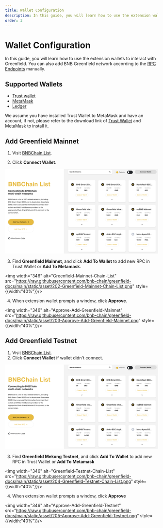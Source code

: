 ```yaml
---
title: Wallet Configuration
description: In this guide, you will learn how to use the extension wallets to interact with Greenfield. 
order: 3
---
```


# Wallet Configuration

In this guide, you will learn how to use the extension wallets to interact with Greenfield. You can also add BNB Greenfield network according to the [RPC Endpoints](../../api/endpoints.md) manually.

## Supported Wallets
* [Trust wallet](https://trustwallet.com/)
* [MetaMask](https://metamask.io/)
* [Ledger](https://www.ledger.com/)

We assume you have installed Trust Wallet to MetaMask and have an account, if not, please refer to the download link of [Trust Wallet](https://chrome.google.com/webstore/detail/trust-wallet/egjidjbpglichdcondbcbdnbeeppgdph) and [MetaMask](https://metamask.io/download/)
to install it.

## Add Greenfield Mainnet
1. Visit [BNBChain List](https://www.bnbchainlist.org/).

2. Click **Connect Wallet**.


![connect-wallet](../../static/asset/201-Connect-Wallet.png)

3. Find **Greenfield Mainnet**, and click **Add To Wallet** to add new RPC in Trust Wallet or **Add To Metamask**.

<img width="346" alt="Greenfield-Mainnet-Chain-List" src="https://raw.githubusercontent.com/bnb-chain/greenfield-docs/main/static/asset/202-Greenfield-Mainnet-Chain-List.png" style={{width:"40%"}}/>

4. When extension wallet prompts a window, click **Approve**.

<img width="346" alt="Approve-Add-Greenfield-Mainnet" src="https://raw.githubusercontent.com/bnb-chain/greenfield-docs/main/static/asset/203-Approve-Add-Greenfield-Mainnet.png" style={{width:"40%"}}/>

## Add Greenfield Testnet
1. Visit [BNBChain List](https://www.bnbchainlist.org/).
2. Click **Connect Wallet** if wallet didn't connect.

![connect-wallet](../../static/asset/201-Connect-Wallet.png)

3. Find **Greenfield Mekong Testnet**, and click **Add To Wallet** to add new RPC in Trust Wallet or **Add To Metamask**

<img width="346" alt="Greenfield-Testnet-Chain-List" src="https://raw.githubusercontent.com/bnb-chain/greenfield-docs/main/static/asset/204-Greenfield-Testnet-Chain-List.png" style={{width:"40%"}}/>

4. When extension wallet prompts a window, click **Approve**

<img width="346" alt="Approve-Add-Greenfield-Testnet" src="https://raw.githubusercontent.com/bnb-chain/greenfield-docs/main/static/asset/205-Approve-Add-Greenfield-Testnet.png" style={{width:"40%"}}/>

